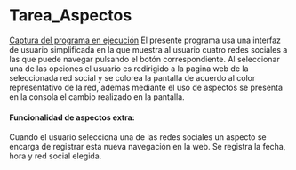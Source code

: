 # Tarea_Aspectos

[Captura del programa en ejecución](captura.jpeg)
El presente programa usa una interfaz de usuario simplificada en la que muestra al usuario cuatro redes sociales a las que puede navegar pulsando el botón correspondiente. 
Al seleccionar una de las opciones el usuario es redirigido a la pagina web de la seleccionada red social y se colorea la pantalla de acuerdo al color representativo de la red, además mediante el uso de aspectos se presenta en la consola el cambio realizado en la pantalla.

#### Funcionalidad de aspectos extra:
Cuando el usuario selecciona una de las redes sociales un aspecto se encarga de registrar esta nueva navegación en la web. Se registra la fecha, hora y red social elegida. 
